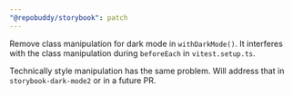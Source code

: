 ```yaml
---
"@repobuddy/storybook": patch
---
```


Remove class manipulation for dark mode in `withDarkMode()`.
It interferes with the class manipulation during `beforeEach` in `vitest.setup.ts`.

Technically style manipulation has the same problem.
Will address that in `storybook-dark-mode2` or in a future PR.

